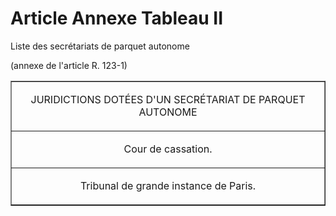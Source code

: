 # Article Annexe Tableau II

Liste des secrétariats de parquet autonome

(annexe de l'article R. 123-1)

<table border="1" width="700">
  <tbody>
    <tr align="center">
      <td>

JURIDICTIONS DOTÉES D'UN SECRÉTARIAT DE PARQUET AUTONOME

</td>
    </tr>
    <tr>
      <td align="center">

Cour de cassation.

</td>
    </tr>
    <tr>
      <td align="center">

Tribunal de grande instance de Paris.

</td>
    </tr>
  </tbody>
</table>

